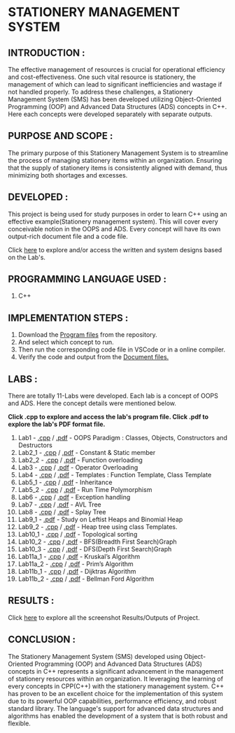 # STATIONERY MANAGEMENT SYSTEM

## INTRODUCTION :
The effective management of resources is crucial for operational efficiency and cost-effectiveness. 
One such vital resource is stationery, the management of which can lead to significant inefficiencies and wastage if not handled properly. 
To address these challenges, a Stationery Management System (SMS) has been developed utilizing Object-Oriented Programming (OOP) and Advanced Data Structures (ADS) concepts in C++.
Here each concepts were developed separately with separate outputs.

## PURPOSE AND SCOPE :
The primary purpose of this Stationery Management System is to streamline the process of managing stationery items within an organization. 
Ensuring that the supply of stationery items is consistently aligned with demand, thus minimizing both shortages and excesses.

## DEVELOPED :
This project is being used for study purposes in order to learn C++ using an effective example(Stationery management system).
This will cover every conceivable notion in the OOPS and ADS.
Every concept will have its own output-rich document file and a code file.

Click [here](Written) to explore and/or access the written and system designs based on the Lab's.

## PROGRAMMING LANGUAGE USED :
1. C++

## IMPLEMENTATION STEPS :
1. Download the [Program files](Program_files) from the repository.
2. And select which concept to run.
3. Then run the corresponding code file in VSCode or in a online compiler.
4. Verify the code and output from the [Document files.](Document_files)

## LABS :
There are totally 11-Labs were developed.
Each lab is a concept of OOPS and ADS.
Here the concept details were mentioned below.

**Click .cpp to explore and access the lab's program file.
Click .pdf to explore the lab's PDF format file.**

1. Lab1 - [.cpp](Prograam_files/Lab1.cpp) / [.pdf](Document_files/Lab1.pdf) - OOPS Paradigm : Classes, Objects, Constructors and Destructors 
2. Lab2_1 - [.cpp](Prograam_files/Lab2_1.cpp) / [.pdf](Document_files/Lab2_1.pdf) - Constant & Static member 
3. Lab2_2 - [.cpp](Prograam_files/Lab2_2.cpp) / [.pdf](Document_files/Lab2_2.pdf) - Function overloading 
4. Lab3 - [.cpp](Prograam_files/Lab3.cpp) / [.pdf](Document_files/Lab3.pdf) - Operator Overloading 
5. Lab4 - [.cpp](Prograam_files/Lab4.cpp) / [.pdf](Document_files/Lab4.pdf) - Templates : Function Template, Class Template 
6. Lab5_1 - [.cpp](Prograam_files/Lab5_1.cpp) / [.pdf](Document_files/Lab5_1.pdf) - Inheritance
7. Lab5_2 - [.cpp](Prograam_files/Lab5_2.cpp) / [.pdf](Document_files/Lab5_2.pdf) - Run Time Polymorphism
8. Lab6 - [.cpp](Prograam_files/Lab6.cpp) / [.pdf](Document_files/Lab6.pdf) - Exception handling
9. Lab7 - [.cpp](Prograam_files/Lab7.cpp) / [.pdf](Document_files/Lab7.pdf) - AVL Tree
10. Lab8 - [.cpp](Prograam_files/Lab8.cpp) / [.pdf](Document_files/Lab8.pdf) - Splay Tree
11. Lab9_1 - [.pdf](Document_files/Lab9_1.pdf) - Study on Leftist Heaps and Binomial Heap 
12. Lab9_2 - [.cpp](Prograam_files/Lab9_2.cpp) / [.pdf](Document_files/Lab9_2.pdf) - Heap tree using class Templates.
13. Lab10_1 - [.cpp](Prograam_files/Lab10_1.cpp) / [.pdf](Document_files/Lab10_1.pdf) - Topological sorting
14. Lab10_2 - [.cpp](Prograam_files/Lab10_2.cpp) / [.pdf](Document_files/Lab10_2.pdf) - BFS(Breadth First Search)Graph
15. Lab10_3 - [.cpp](Prograam_files/Lab10_3.cpp) / [.pdf](Document_files/Lab10_3.pdf) - DFS(Depth First Search)Graph
16. Lab11a_1 - [.cpp](Prograam_files/Lab11a_1.cpp) / [.pdf](Document_files/Lab11a_1.pdf) - Kruskal’s Algorithm
17. Lab11a_2 - [.cpp](Prograam_files/Lab11a_2.cpp) / [.pdf](Document_files/Lab11a_2.pdf) - Prim’s Algorithm
18. Lab11b_1 - [.cpp](Prograam_files/Lab11b_1.cpp) / [.pdf](Document_files/Lab11b_1.pdf) - Dijktras Algorithm
19. Lab11b_2 - [.cpp](Prograam_files/Lab11b_2.cpp) / [.pdf](Document_files/Lab11b_2.pdf) - Bellman Ford Algorithm 

## RESULTS :
Click [here](Result) to explore all the screenshot Results/Outputs of Project.

## CONCLUSION :
The Stationery Management System (SMS) developed using Object-Oriented Programming (OOP) and Advanced Data Structures (ADS) concepts in C++ represents a significant advancement in the management of stationery resources within an organization. 
It leveraging the learning of every concepts in CPP(C++) with the stationery management system.
C++ has proven to be an excellent choice for the implementation of this system due to its powerful OOP capabilities, performance efficiency, and robust standard library. 
The language's support for advanced data structures and algorithms has enabled the development of a system that is both robust and flexible.





